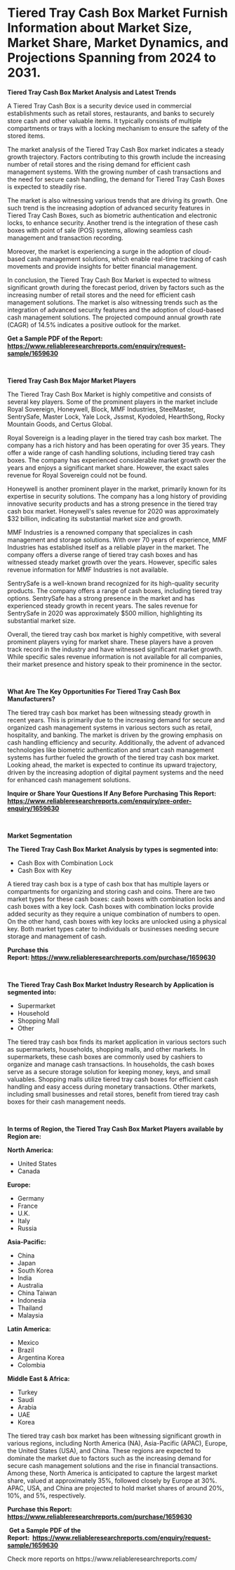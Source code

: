 <p><h1>Tiered Tray Cash Box Market Furnish Information about Market Size, Market Share, Market Dynamics, and Projections Spanning from 2024 to 2031.</h1></p><p><strong>Tiered Tray Cash Box Market Analysis and Latest Trends</strong></p>
<p><p>A Tiered Tray Cash Box is a security device used in commercial establishments such as retail stores, restaurants, and banks to securely store cash and other valuable items. It typically consists of multiple compartments or trays with a locking mechanism to ensure the safety of the stored items.</p><p>The market analysis of the Tiered Tray Cash Box market indicates a steady growth trajectory. Factors contributing to this growth include the increasing number of retail stores and the rising demand for efficient cash management systems. With the growing number of cash transactions and the need for secure cash handling, the demand for Tiered Tray Cash Boxes is expected to steadily rise.</p><p>The market is also witnessing various trends that are driving its growth. One such trend is the increasing adoption of advanced security features in Tiered Tray Cash Boxes, such as biometric authentication and electronic locks, to enhance security. Another trend is the integration of these cash boxes with point of sale (POS) systems, allowing seamless cash management and transaction recording.</p><p>Moreover, the market is experiencing a surge in the adoption of cloud-based cash management solutions, which enable real-time tracking of cash movements and provide insights for better financial management.</p><p>In conclusion, the Tiered Tray Cash Box Market is expected to witness significant growth during the forecast period, driven by factors such as the increasing number of retail stores and the need for efficient cash management solutions. The market is also witnessing trends such as the integration of advanced security features and the adoption of cloud-based cash management solutions. The projected compound annual growth rate (CAGR) of 14.5% indicates a positive outlook for the market.</p></p>
<p><strong>Get a Sample PDF of the Report:&nbsp; <a href="https://www.reliableresearchreports.com/enquiry/request-sample/1659630">https://www.reliableresearchreports.com/enquiry/request-sample/1659630</a></strong></p>
<p>&nbsp;</p>
<p><strong>Tiered Tray Cash Box Major Market Players</strong></p>
<p><p>The Tiered Tray Cash Box Market is highly competitive and consists of several key players. Some of the prominent players in the market include Royal Sovereign, Honeywell, Block, MMF Industries, SteelMaster, SentrySafe, Master Lock, Yale Lock, Jssmst, Kyodoled, HearthSong, Rocky Mountain Goods, and Certus Global.</p><p>Royal Sovereign is a leading player in the tiered tray cash box market. The company has a rich history and has been operating for over 35 years. They offer a wide range of cash handling solutions, including tiered tray cash boxes. The company has experienced considerable market growth over the years and enjoys a significant market share. However, the exact sales revenue for Royal Sovereign could not be found.</p><p>Honeywell is another prominent player in the market, primarily known for its expertise in security solutions. The company has a long history of providing innovative security products and has a strong presence in the tiered tray cash box market. Honeywell's sales revenue for 2020 was approximately $32 billion, indicating its substantial market size and growth.</p><p>MMF Industries is a renowned company that specializes in cash management and storage solutions. With over 70 years of experience, MMF Industries has established itself as a reliable player in the market. The company offers a diverse range of tiered tray cash boxes and has witnessed steady market growth over the years. However, specific sales revenue information for MMF Industries is not available.</p><p>SentrySafe is a well-known brand recognized for its high-quality security products. The company offers a range of cash boxes, including tiered tray options. SentrySafe has a strong presence in the market and has experienced steady growth in recent years. The sales revenue for SentrySafe in 2020 was approximately $500 million, highlighting its substantial market size.</p><p>Overall, the tiered tray cash box market is highly competitive, with several prominent players vying for market share. These players have a proven track record in the industry and have witnessed significant market growth. While specific sales revenue information is not available for all companies, their market presence and history speak to their prominence in the sector.</p></p>
<p>&nbsp;</p>
<p><strong>What Are The Key Opportunities For Tiered Tray Cash Box Manufacturers?</strong></p>
<p><p>The tiered tray cash box market has been witnessing steady growth in recent years. This is primarily due to the increasing demand for secure and organized cash management systems in various sectors such as retail, hospitality, and banking. The market is driven by the growing emphasis on cash handling efficiency and security. Additionally, the advent of advanced technologies like biometric authentication and smart cash management systems has further fueled the growth of the tiered tray cash box market. Looking ahead, the market is expected to continue its upward trajectory, driven by the increasing adoption of digital payment systems and the need for enhanced cash management solutions.</p></p>
<p><strong>Inquire or Share Your Questions If Any Before Purchasing This Report: <a href="https://www.reliableresearchreports.com/enquiry/pre-order-enquiry/1659630">https://www.reliableresearchreports.com/enquiry/pre-order-enquiry/1659630</a></strong></p>
<p>&nbsp;</p>
<p><strong>Market Segmentation</strong></p>
<p><strong>The Tiered Tray Cash Box Market Analysis by types is segmented into:</strong></p>
<p><ul><li>Cash Box with Combination Lock</li><li>Cash Box with Key</li></ul></p>
<p><p>A tiered tray cash box is a type of cash box that has multiple layers or compartments for organizing and storing cash and coins. There are two market types for these cash boxes: cash boxes with combination locks and cash boxes with a key lock. Cash boxes with combination locks provide added security as they require a unique combination of numbers to open. On the other hand, cash boxes with key locks are unlocked using a physical key. Both market types cater to individuals or businesses needing secure storage and management of cash.</p></p>
<p><strong>Purchase this Report:&nbsp;<a href="https://www.reliableresearchreports.com/purchase/1659630">https://www.reliableresearchreports.com/purchase/1659630</a></strong></p>
<p>&nbsp;</p>
<p><strong>The Tiered Tray Cash Box Market Industry Research by Application is segmented into:</strong></p>
<p><ul><li>Supermarket</li><li>Household</li><li>Shopping Mall</li><li>Other</li></ul></p>
<p><p>The tiered tray cash box finds its market application in various sectors such as supermarkets, households, shopping malls, and other markets. In supermarkets, these cash boxes are commonly used by cashiers to organize and manage cash transactions. In households, the cash boxes serve as a secure storage solution for keeping money, keys, and small valuables. Shopping malls utilize tiered tray cash boxes for efficient cash handling and easy access during monetary transactions. Other markets, including small businesses and retail stores, benefit from tiered tray cash boxes for their cash management needs.</p></p>
<p>&nbsp;</p>
<p><strong>In terms of Region, the Tiered Tray Cash Box Market Players available by Region are:</strong></p>
<p>
    <p> <strong> North America: </strong>
        <ul>
            <li>United States</li>
            <li>Canada</li>
        </ul>
        </p> 
    <p> <strong> Europe: </strong>
        <ul>
            <li>Germany</li>
            <li>France</li>
            <li>U.K.</li>
            <li>Italy</li>
            <li>Russia</li>
        </ul>
        </p> 
    <p> <strong> Asia-Pacific: </strong>
        <ul>
            <li>China</li>
            <li>Japan</li>
            <li>South Korea</li>
            <li>India</li>
            <li>Australia</li>
            <li>China Taiwan</li>
            <li>Indonesia</li>
            <li>Thailand</li>
            <li>Malaysia</li>
        </ul>
        </p> 
    <p> <strong> Latin America: </strong>
        <ul>
            <li>Mexico</li>
            <li>Brazil</li>
            <li>Argentina Korea</li>
            <li>Colombia</li>
        </ul>
        </p> 
    <p> <strong> Middle East & Africa: </strong>
        <ul>
            <li>Turkey</li>
            <li>Saudi</li>
            <li>Arabia</li>
            <li>UAE</li>
            <li>Korea</li>
        </ul>
    </p>
    </p>
<p><p>The tiered tray cash box market has been witnessing significant growth in various regions, including North America (NA), Asia-Pacific (APAC), Europe, the United States (USA), and China. These regions are expected to dominate the market due to factors such as the increasing demand for secure cash management solutions and the rise in financial transactions. Among these, North America is anticipated to capture the largest market share, valued at approximately 35%, followed closely by Europe at 30%. APAC, USA, and China are projected to hold market shares of around 20%, 10%, and 5%, respectively.</p></p>
<p><strong>Purchase this Report: <a href="https://www.reliableresearchreports.com/purchase/1659630">https://www.reliableresearchreports.com/purchase/1659630</a></strong></p>
<p>&nbsp;<strong>Get a Sample PDF of the Report:&nbsp;&nbsp;<a href="https://www.reliableresearchreports.com/enquiry/request-sample/1659630">https://www.reliableresearchreports.com/enquiry/request-sample/1659630</a></strong></p>
<p><strong></strong></p>
<p>Check more reports on https://www.reliableresearchreports.com/</p>